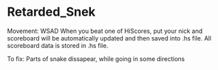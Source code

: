 # Retarded_Snek
Movement: WSAD
When you beat one of HiScores, put your nick and scoreboard will be automatically updated and then saved into .hs file. 
All scoreboard data is stored in .hs file.

To fix:
Parts of snake dissapear, while going in some directions
